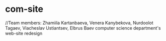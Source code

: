 # com-site
//Team members: Zhamiila Kartanbaeva, Venera Kanybekova, Nurdoolot Tagaev, Viacheslav Ustiantsev, Elbrus Baev 
computer science department's web-site redesign
